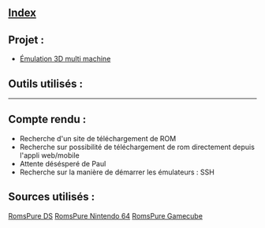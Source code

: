 ## [Index](https://github.com/Matteo-Ynov/Labo-Infra-R-seau/blob/main/README.md)

## Projet :
  - [Émulation 3D multi machine](https://romain-ynov.notion.site/Projet-Infra-mulation-3D-multi-machine-Container-ou-virtu-14b2a83de2c848c1ba182311e5031271)
  
## Outils utilisés : 
--------------


## Compte rendu :
- Recherche d'un site de téléchargement de ROM
- Recherche sur possibilité de téléchargement de rom directement depuis l'appli web/mobile
- Attente désésperé de Paul
- Recherche sur la manière de démarrer les émulateurs : SSH

## Sources utilisés :

[RomsPure DS](https://romspure.cc/roms/nintendo-ds)
[RomsPure Nintendo 64](https://romspure.cc/roms/nintendo-64)
[RomsPure Gamecube](https://romspure.cc/roms/nintendo-gamecube)